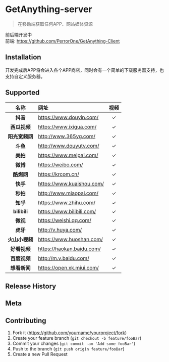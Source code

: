 # GetAnything-server
> 在移动端获取任何APP、网站媒体资源

前后端开发中 <br>
前端: https://github.com/PerrorOne/GetAnything-Client

## Installation
开发完成后APP将会进入各个APP商店，同时会有一个简单的下载服务器支持，也支持自定义服务器。

## Supported
| 名称 | 网址 | 视频 |
| :--: | :-- | :-----: |
| **抖音** | <https://www.douyin.com/>    |✓|
| **西瓜视频** | <https://www.ixigua.com/>        |✓|
| **阳光宽频网**          | <http://www.365yg.com/>              |✓|
| **斗鱼**        | <http://www.douyutv.com/>            |✓|
| **美拍**        | <https://www.meipai.com/>            |✓|
| **微博**        | <https://weibo.com/>            |✓|
| **酷燃网**        | <https://krcom.cn/>            |✓|
| **快手**        | <https://www.kuaishou.com/>            |✓|
| **秒拍**        | <http://www.miaopai.com/>            |✓|
| **知乎**        | <https://www.zhihu.com/>            |✓|
| **bilibili**        | <https://www.bilibili.com/>            |✓|
| **微视**        | <https://weishi.qq.com/>            |✓|
| **虎牙**        | <http://v.huya.com/>            |✓|
| **火山小视频**        | <https://www.huoshan.com/>            |✓|
| **好看视频**        | <https://haokan.baidu.com/>            |✓|
| **百度视频**        | <http://m.v.baidu.com/>            |✓|
| **想看新闻**        | <https://open.xk.miui.com/>            |✓|

## Release History

## Meta



## Contributing

1. Fork it (<https://github.com/yourname/yourproject/fork>)
2. Create your feature branch (`git checkout -b feature/fooBar`)
3. Commit your changes (`git commit -am 'Add some fooBar'`)
4. Push to the branch (`git push origin feature/fooBar`)
5. Create a new Pull Request

